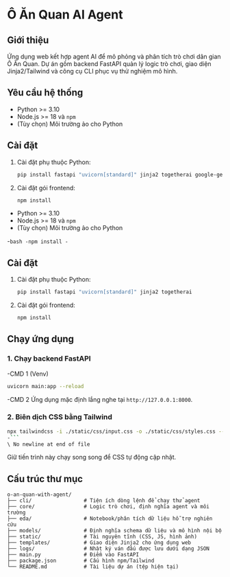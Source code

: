 # Ô Ăn Quan AI Agent

## Giới thiệu

Ứng dụng web kết hợp agent AI để mô phỏng và phân tích trò chơi dân gian Ô Ăn Quan. Dự án gồm backend FastAPI quản lý logic trò chơi, giao diện Jinja2/Tailwind và công cụ CLI phục vụ thử nghiệm mô hình.

## Yêu cầu hệ thống

- Python >= 3.10
- Node.js >= 18 và `npm`
- (Tùy chọn) Môi trường ảo cho Python

## Cài đặt

1. Cài đặt phụ thuộc Python:

   ```bash
   pip install fastapi "uvicorn[standard]" jinja2 togetherai google-genai
   ```

2. Cài đặt gói frontend:

   ```bash
   npm install
   ```

- Python >= 3.10
- Node.js >= 18 và `npm`
- (Tùy chọn) Môi trường ảo cho Python
 
-```bash
-npm install
-```
## Cài đặt

1. Cài đặt phụ thuộc Python:

   ```bash
   pip install fastapi "uvicorn[standard]" jinja2 togetherai
   ```

2. Cài đặt gói frontend:

   ```bash
   npm install
   ```

## Chạy ứng dụng

### 1. Chạy backend FastAPI
 
-CMD 1 (Venv)
 ```bash
 uvicorn main:app --reload
 ```
 
-CMD 2
Ứng dụng mặc định lắng nghe tại `http://127.0.0.1:8000`.

### 2. Biên dịch CSS bằng Tailwind

 ```bash
 npx tailwindcss -i ./static/css/input.css -o ./static/css/styles.css --watch
-```
\ No newline at end of file
```

Giữ tiến trình này chạy song song để CSS tự động cập nhật.

## Cấu trúc thư mục

```
o-an-quan-with-agent/
├── cli/                 # Tiện ích dòng lệnh để chạy thử agent
├── core/                # Logic trò chơi, định nghĩa agent và môi trường
├── eda/                 # Notebook/phân tích dữ liệu hỗ trợ nghiên cứu
├── models/              # Định nghĩa schema dữ liệu và mô hình nội bộ
├── static/              # Tài nguyên tĩnh (CSS, JS, hình ảnh)
├── templates/           # Giao diện Jinja2 cho ứng dụng web
├── logs/                # Nhật ký ván đấu được lưu dưới dạng JSON
├── main.py              # Điểm vào FastAPI
├── package.json         # Cấu hình npm/Tailwind
└── README.md            # Tài liệu dự án (tệp hiện tại)
```
